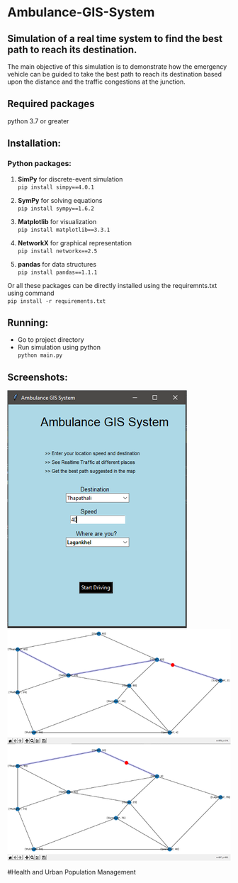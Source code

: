 # Ambulance-GIS-System
## Simulation of a real time system to find the best path to reach its destination.

The main objective of this simulation is to demonstrate how the emergency vehicle can be guided to take the best path to reach its destination based upon the distance and the traffic congestions at the junction.

## Required packages
python 3.7 or greater

## Installation:
### Python packages:
1. **SimPy** for discrete-event simulation<br/>
    ```pip install simpy==4.0.1```
    
2. **SymPy** for solving equations <br/> ```pip install sympy==1.6.2```

3. **Matplotlib** for visualization <br/> ```pip install matplotlib==3.3.1```
4. **NetworkX** for graphical representation <br/> ```pip install networkx==2.5```
5. **pandas** for data structures <br/> ```pip install pandas==1.1.1```

Or all these packages can be directly installed using the requiremnts.txt using command <br/>```pip install -r requirements.txt```

## Running:
* Go to project directory
* Run simulation using python <br/> ```python main.py```

## Screenshots:
![image info](./ui.PNG)
![image info](./simulation_1.png)
![image_info](./simulation_2.png)

#Health and Urban Population Management
